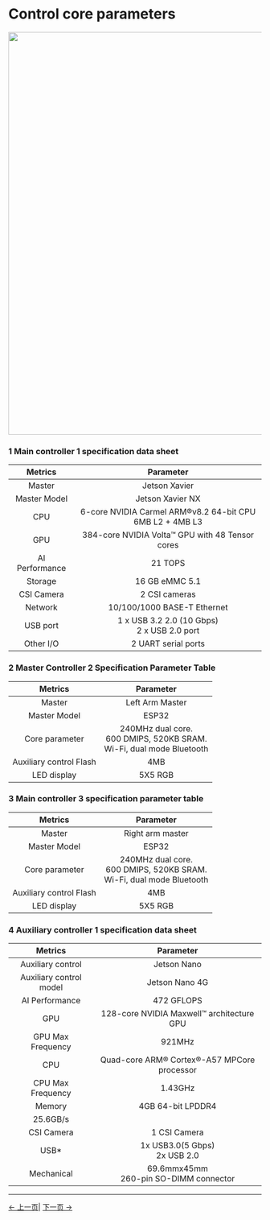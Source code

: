 # Control core parameters

<img src="../../resources/8-FilesDownload/2-serialproduct/image.png " width="800" height="auto" />

### 1 Main controller 1 specification data sheet

| Metrics | Parameter |
| :---------------: | :----------------: |
| Master | Jetson Xavier       |
| Master Model | Jetson Xavier NX           |
| CPU             | 6-core NVIDIA Carmel ARM®v8.2 64-bit CPU <br> 6MB L2 + 4MB L3 |
| GPU           | 384-core NVIDIA Volta™ GPU with 48 Tensor cores|
| AI Performance | 21 TOPS        |
| Storage | 16 GB eMMC 5.1         |
| CSI Camera | 2 CSI cameras |
| Network | 10/100/1000 BASE-T Ethernet|
| USB port | 1 x USB 3.2 2.0 (10 Gbps) <br> 2 x USB 2.0 port|
| Other I/O | 2 UART serial ports|

### 2 Master Controller 2 Specification Parameter Table

| Metrics | Parameter |
| :---------------: | :----------------: |
| Master | Left Arm Master |
| Master Model | ESP32           |
| Core parameter | 240MHz dual core. <br> 600 DMIPS, 520KB SRAM. <br> Wi-Fi, dual mode Bluetooth |
| Auxiliary control Flash | 4MB                |
| LED display | 5X5 RGB |

### 3 Main controller 3 specification parameter table

| Metrics | Parameter |
| :---------------: | :----------------: |
| Master | Right arm master |
| Master Model | ESP32           |
| Core parameter | 240MHz dual core. <br> 600 DMIPS, 520KB SRAM. <br> Wi-Fi, dual mode Bluetooth |
| Auxiliary control Flash | 4MB                |
| LED display | 5X5 RGB |

### 4 Auxiliary controller 1 specification data sheet

| Metrics | Parameter |
| :--------------: | :----------------: |
| Auxiliary control | Jetson Nano          |
| Auxiliary control model | Jetson Nano 4G       |
| AI Performance | 472 GFLOPS |
| GPU | 128-core NVIDIA Maxwell™ architecture GPU              |
| GPU Max Frequency | 921MHz |
| CPU | Quad-core ARM® Cortex®-A57 MPCore processor |
| CPU Max Frequency| 1.43GHz           |
| Memory | 4GB 64-bit LPDDR4
25.6GB/s|
 CSI Camera | 1 CSI Camera |
| USB* | 1x USB3.0(5 Gbps)<br>2x  USB 2.0   |
| Mechanical |69.6mmx45mm<br>260-pin SO-DIMM connector |





---

[← 上一页](../2-ProductFeature/2.1-MachineSpecification.md)| [下一页 →](../2-ProductFeature/2.3-MechanicalStructureParameter.md)